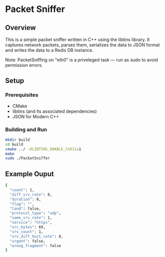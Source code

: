 # Packet Sniffer

## Overview
This is a simple packet sniffer written in C++ using the libtins library. It captures network packets, parses them, serializes the data to JSON format and writes the data to a Redis DB instance.

Note: PacketSniffing on "eth0" is a priveleged task — run as sudo to avoid permission errors. 

## Setup
### Prerequisites
- CMake
- libtins (and its associated dependencies)
- JSON for Modern C++

### Building and Run
```bash
mkdir build
cd build
cmake ../ -DLIBTINS_ENABLE_CXX11=1 
make
sudo ./PacketSniffer
```

## Example Ouput
```bash
{
  "count": 1,
  "diff_srv_rate": 0,
  "duration": 0,
  "flag": "",
  "land": false,
  "protocol_type": "udp",
  "same_srv_rate": 1,
  "service": "https",
  "src_bytes": 69,
  "srv_count": 1,
  "srv_diff_host_rate": 0,
  "urgent": false,
  "wrong_fragment": false
}
```

